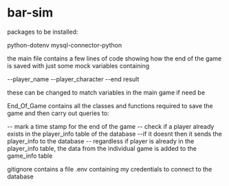 # bar-sim

packages to be installed:

python-dotenv
mysql-connector-python

the main file contains a few lines of code showing how the end of the game is saved with just some mock variables containing

--player_name
--player_character
--end result

these can be changed to match variables in the main game if need be


End_Of_Game contains all the classes and functions required to save the game and then carry out queries to:

-- mark a time stamp for the end of the game
-- check if a player already exists in the player_info table of the database
--if it doesnt then it sends the player_info to the database
-- regardless if player is already in the player_info table, the data from the individual game is added 
   to the game_info table

gitignore contains a file .env containing my credentials to connect to the database
   
   
